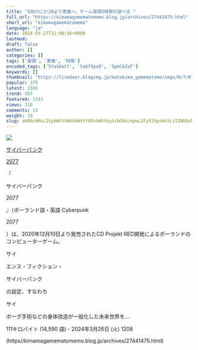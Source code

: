 ```yaml
---
title: "S向けに3/29より実施へ。ゲーム冒頭5時間が遊べる "
full_url: "https://kimamagamematomemo.blog.jp/archives/27441475.html"
short_url: "kimamagamematomemo"
language: "ja"
date: 2024-03-27T21:00:56+0900
lastmod: 
draft: false
author: []
categories: []
tags: ['冒頭', '実施', '時間']
encoded_tags: ['5YaS6aCt', '5a6f5pa9', '5pmC6ZaT']
keywords: []
thumbnail: "https://livedoor.blogimg.jp/matakima_gamematome/imgs/0/7/07302213.jpg"
popular: 375
latest: 1593
trend: 587
featured: 1343
views: 310
comments: 13
weight: 19
slug: aHR0cHMvL2tpbWFtYWdhbWVtYXRvbWVtby5ibG9nLmpwL2FyY2hpdmVzLzI3NDQxNDc1Lmh0bWw=
---
```


![](https://livedoor.blogimg.jp/matakima_gamematome/imgs/0/7/07302213.jpg)

<div><a target='_blank' href='https//ja.wikipedia.org/wiki/%E3%82%B5%E3%82%A4%E3%83%90%E3%83%BC%E3%83%91%E3%83%B3%E3%82%AF2077' title='サイバーパンク2077'><p>サイバーパンク</p><p>2077</p></a> <p class='searchresult'>『<p>サイバーパンク</p><p>2077</p>』（ポーランド語・英語 Cyberpunk <p>2077</p>）は、2020年12月10日より発売されたCD Projekt RED開発によるポーランドのコンピューターゲーム。<p>サイ</p>エンス・フィクション・<p>サイバーパンク</p>の設定、すなわち<p>サイ</p>ボーグ手術などの身体改造が一般化した未来世界を…</p> <p class='mw-search-result-data'>111キロバイト (14,590 語) - 2024年3月26日 (火) 1208</p></div>

(https//kimamagamematomemo.blog.jp/archives/27441475.html)
